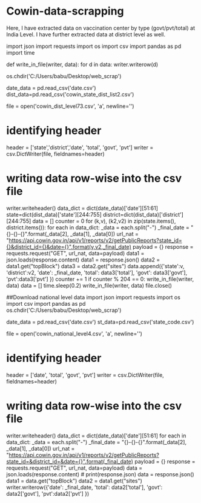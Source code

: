 # Cowin-data-scrapping
Here, I have extracted data on vaccination center by type (govt/pvt/total) at India Level. I have further extracted data at district level as well.

import json
import requests
import os
import csv
import pandas as pd
import time

def write_in_file(writer, data):
    for d in data:
        writer.writerow(d)


os.chdir('C:/Users/babu/Desktop/web_scrap')

date_data = pd.read_csv('date.csv')
dist_data=pd.read_csv('cowin_state_dist_list2.csv')

file = open('cowin_dist_level73.csv', 'a', newline='')

# identifying header
header = ['state','district','date', 'total', 'govt', 'pvt']
writer = csv.DictWriter(file, fieldnames=header)
# writing data row-wise into the csv file
writer.writeheader()
data_dict =  dict(date_data)['date'][51:61]
state=dict(dist_data)['state'][244:755]
district=dict(dist_data)['district'][244:755]
data = []
counter = 0
for (k,v), (k2,v2) in zip(state.items(), district.items()):
    for each in data_dict:
            _data = each.split("-")
            _final_date = "{}-{}-{}".format(_data[2], _data[1], _data[0])
            url_nat = "https://api.cowin.gov.in/api/v1/reports/v2/getPublicReports?state_id={}&district_id={}&date={}".format(v,v2,_final_date)
            payload = {}
            response = requests.request("GET", url_nat, data=payload)
            data1 = json.loads(response.content)
            data1 = response.json()
            data2 = data1.get("topBlock")
            data3 = data2.get("sites")
            data.append({'state':v,
                         'district':v2,
                          'date': _final_date,
                         'total': data3['total'],
                         'govt': data3['govt'],
                          'pvt':data3['pvt']
                         })
            counter += 1
            if counter % 204 == 0:
                write_in_file(writer, data)
                data = []
            time.sleep(0.2)
write_in_file(writer, data)
file.close()

##Download national level data
import json
import requests
import os
import csv
import pandas as pd
os.chdir('C:/Users/babu/Desktop/web_scrap')

date_data = pd.read_csv('date.csv')
st_data=pd.read_csv('state_code.csv')

file = open('cowin_national_level4.csv', 'a', newline='')

# identifying header
header = ['date', 'total', 'govt', 'pvt']
writer = csv.DictWriter(file, fieldnames=header)
# writing data row-wise into the csv file
writer.writeheader()
data_dict =  dict(date_data)['date'][51:61]
for each in data_dict:
     _data = each.split("-")
     _final_date = "{}-{}-{}".format(_data[2], _data[1], _data[0])
     url_nat = "https://api.cowin.gov.in/api/v1/reports/v2/getPublicReports?state_id=&district_id=&date={}".format(_final_date)
     payload = {}
     response = requests.request("GET", url_nat, data=payload)
     data = json.loads(response.content)
     # print(response.json)
     data = response.json()
     data1 = data.get("topBlock")
     data2 = data1.get("sites")
     writer.writerow({'date': _final_date,
                     'total': data2['total'],
                     'govt': data2['govt'],
                      'pvt':data2['pvt']
                     })
